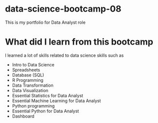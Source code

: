 # data-science-bootcamp-08
This is my portfolio for Data Analyst role

# What did I learn from this bootcamp
I learned a lot of skills related to data science skills such as

- Intro to Data Science
- Spreadsheets
- Database (SQL)
- R Programming
- Data Transformation
- Data Visualization
- Essential Statistics for Data Analyst
- Essential Machine Learning for Data Analyst
- Python programming
- Essential Python for Data Analyst
- Dashboard
